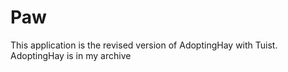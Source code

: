 # Paw
This application is the revised version of AdoptingHay with Tuist. AdoptingHay is in my archive
